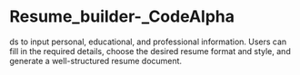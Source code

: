# Resume_builder-_CodeAlpha
ds to input personal, educational, and professional information. Users can fill in the required details, choose the desired resume format and style, and generate a well-structured resume document.  
